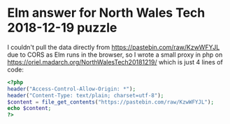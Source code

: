 # Elm answer for North Wales Tech 2018-12-19 puzzle

I couldn't pull the data directly from https://pastebin.com/raw/KzwWFYJL due to CORS as Elm runs in the browser, so I wrote a small proxy in php on https://oriel.madarch.org/NorthWalesTech20181219/ which is just 4 lines of code:

```php
<?php
header("Access-Control-Allow-Origin: *");
header("Content-Type: text/plain; charset=utf-8");
$content = file_get_contents("https://pastebin.com/raw/KzwWFYJL");
echo $content;
?>
